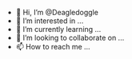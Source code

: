 - 👋 Hi, I’m @Deagledoggle
- 👀 I’m interested in ...
- 🌱 I’m currently learning ...
- 💞️ I’m looking to collaborate on ...
- 📫 How to reach me ...

<!---
Deagledoggle/Deagledoggle is a ✨ special ✨ repository because its `README.md` (this file) appears on your GitHub profile.
You can click the Preview link to take a look at your changes.
--->
